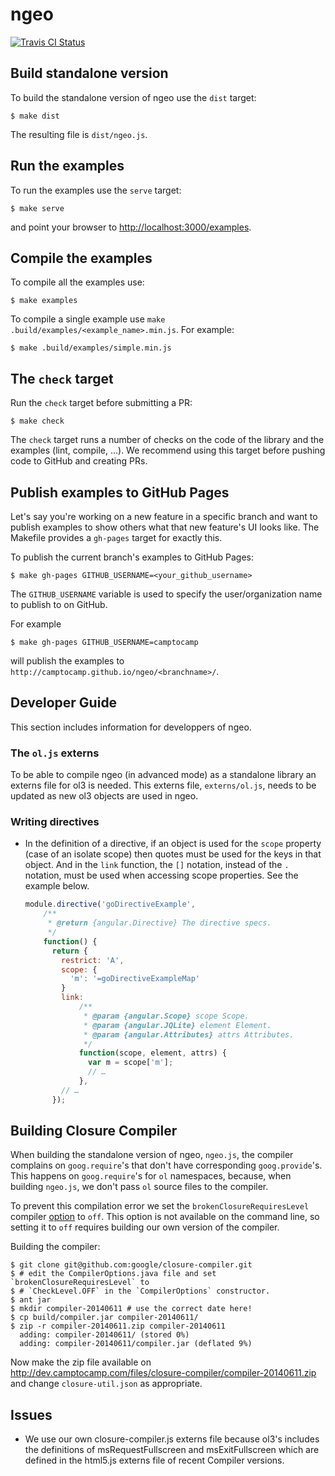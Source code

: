 # ngeo

[![Travis CI Status](https://api.travis-ci.org/camptocamp/ngeo.svg?branch=master)](https://travis-ci.org/camptocamp/ngeo)

## Build standalone version

To build the standalone version of ngeo use the `dist` target:

```shell
$ make dist
```

The resulting file is `dist/ngeo.js`.

## Run the examples

To run the examples use the `serve` target:

```shell
$ make serve
```

and point your browser to
[http://localhost:3000/examples](http://localhost:3000/examples).

## Compile the examples

To compile all the examples use:

```shell
$ make examples
```

To compile a single example use `make .build/examples/<example_name>.min.js`.
For example:

```shell
$ make .build/examples/simple.min.js
```

## The `check` target

Run the `check` target before submitting a PR:

```shell
$ make check
```

The `check` target runs a number of checks on the code of the library and
the examples (lint, compile, …). We recommend using this target before pushing
code to GitHub and creating PRs.

## Publish examples to GitHub Pages

Let's say you're working on a new feature in a specific branch and want to
publish examples to show others what that new feature's UI looks like. The
Makefile provides a `gh-pages` target for exactly this.

To publish the current branch's examples to GitHub Pages:

```shell
$ make gh-pages GITHUB_USERNAME=<your_github_username>
```

The `GITHUB_USERNAME` variable is used to specify the user/organization name to
publish to on GitHub.

For example

```shell
$ make gh-pages GITHUB_USERNAME=camptocamp
```

will publish the examples to `http://camptocamp.github.io/ngeo/<branchname>/`.

## Developer Guide

This section includes information for developpers of ngeo.

### The `ol.js` externs

To be able to compile ngeo (in advanced mode) as a standalone library an
externs file for ol3 is needed. This externs file, `externs/ol.js`, needs to be
updated as new ol3 objects are used in ngeo.

### Writing directives

* In the definition of a directive, if an object is used for the `scope`
  property (case of an isolate scope) then quotes must be used for the keys in
  that object. And in the `link` function, the `[]` notation, instead of the
  `.` notation, must be used when accessing scope properties. See the example
  below.

  ```js
  module.directive('goDirectiveExample',
      /**
       * @return {angular.Directive} The directive specs.
       */
      function() {
        return {
          restrict: 'A',
          scope: {
            'm': '=goDirectiveExampleMap'
          }
          link:
              /**
               * @param {angular.Scope} scope Scope.
               * @param {angular.JQLite} element Element.
               * @param {angular.Attributes} attrs Attributes.
               */
              function(scope, element, attrs) {
                var m = scope['m'];
                // …
              },
          // …
        });
  ```

## Building Closure Compiler

When building the standalone version of ngeo, `ngeo.js`, the compiler complains
on `goog.require`'s that don't have corresponding `goog.provide`'s. This
happens on `goog.require`'s for `ol` namespaces, because, when building
`ngeo.js`, we don't pass `ol` source files to the compiler.

To prevent this compilation error we set the `brokenClosureRequiresLevel`
compiler
[option](https://github.com/google/closure-compiler/blob/da97b6b/src/com/google/javascript/jscomp/CompilerOptions.java#L938)
to `off`. This option is not available on the command line, so setting it to
`off` requires building our own version of the compiler.

Building the compiler:

```shell
$ git clone git@github.com:google/closure-compiler.git
$ # edit the CompilerOptions.java file and set `brokenClosureRequiresLevel` to
$ # `CheckLevel.OFF` in the `CompilerOptions` constructor.
$ ant jar
$ mkdir compiler-20140611 # use the correct date here!
$ cp build/compiler.jar compiler-20140611/
$ zip -r compiler-20140611.zip compiler-20140611
  adding: compiler-20140611/ (stored 0%)
  adding: compiler-20140611/compiler.jar (deflated 9%)
```

Now make the zip file available on
http://dev.camptocamp.com/files/closure-compiler/compiler-20140611.zip and
change `closure-util.json` as appropriate.

## Issues

* We use our own closure-compiler.js externs file because ol3's includes the
  definitions of msRequestFullscreen and msExitFullscreen which are defined in
  the html5.js externs file of recent Compiler versions.

